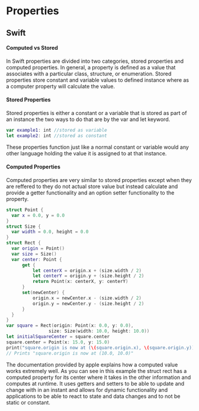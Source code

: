 # **Properties**

## **Swift**

#### **Computed vs Stored**

In Swift properties are divided into two categories, stored properties and computed properties.
In general, a property is defined as a value that associates with a particular class, structure, or enumeration.
Stored properties store constant and variable values to defined instance where as a computer property will calculate the value.

#### **Stored Properties**

Stored properties is either a constant or a variable that is stored as part of an instance the two ways to do that are by the var and let keyword.

```swift
var example1: int //stored as variable
let example2: int //stored as constant
```

These properties function just like a normal constant or variable would any other language holding the value it is assigned to at that instance.

 #### **Computed Properties**
 
 Computed properties are very similar to stored properties except when they are reffered to they do not actual store value but instead calculate and provide a getter functionality and an option setter functionality to the property.
  
  ```swift
  struct Point {
    var x = 0.0, y = 0.0
}
struct Size {
    var width = 0.0, height = 0.0
}
struct Rect {
    var origin = Point()
    var size = Size()
    var center: Point {
        get {
            let centerX = origin.x + (size.width / 2)
            let centerY = origin.y + (size.height / 2)
            return Point(x: centerX, y: centerY)
        }
        set(newCenter) {
            origin.x = newCenter.x - (size.width / 2)
            origin.y = newCenter.y - (size.height / 2)
        }
    }
}
var square = Rect(origin: Point(x: 0.0, y: 0.0),
                  size: Size(width: 10.0, height: 10.0))
let initialSquareCenter = square.center
square.center = Point(x: 15.0, y: 15.0)
print("square.origin is now at (\(square.origin.x), \(square.origin.y))")
// Prints "square.origin is now at (10.0, 10.0)"
```
The documentation provided by apple explains how a computed value works extremely well.  As you can see in this example the struct rect has a computed property for 
its center where it takes in the other information and computes at runtime.  It uses getters and setters to be able to update and change with in an instant and allows for dynamic functionality and applications to be able to react to state and data changes and to not be static or constant.
